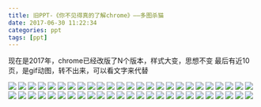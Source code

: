 ```yaml
---
title: 旧PPT-《你不见得真的了解chrome》——多图杀猫
date: 2017-06-30 11:22:34
categories: ppt
tags: [ppt]
---
```


现在是2017年，chrome已经改版了N个版本，样式大变，思想不变
最后有近10页，是gif动图，转不出来，可以看文字来代替

<!-- more -->

![](https://loulanyijian.github.io/images/chrome/幻灯片01.jpg)
![](https://loulanyijian.github.io/images/chrome/幻灯片03.jpg)
![](https://loulanyijian.github.io/images/chrome/幻灯片04.jpg)
![](https://loulanyijian.github.io/images/chrome/幻灯片05.jpg)
![](https://loulanyijian.github.io/images/chrome/幻灯片06.jpg)
![](https://loulanyijian.github.io/images/chrome/幻灯片07.jpg)
![](https://loulanyijian.github.io/images/chrome/幻灯片08.jpg)
![](https://loulanyijian.github.io/images/chrome/幻灯片09.jpg)
![](https://loulanyijian.github.io/images/chrome/幻灯片10.jpg)
![](https://loulanyijian.github.io/images/chrome/幻灯片11.jpg)
![](https://loulanyijian.github.io/images/chrome/幻灯片12.jpg)
![](https://loulanyijian.github.io/images/chrome/幻灯片13.jpg)
![](https://loulanyijian.github.io/images/chrome/幻灯片14.jpg)
![](https://loulanyijian.github.io/images/chrome/幻灯片15.jpg)
![](https://loulanyijian.github.io/images/chrome/幻灯片16.jpg)
![](https://loulanyijian.github.io/images/chrome/幻灯片17.jpg)
![](https://loulanyijian.github.io/images/chrome/幻灯片18.jpg)
![](https://loulanyijian.github.io/images/chrome/幻灯片19.jpg)
![](https://loulanyijian.github.io/images/chrome/幻灯片20.jpg)
![](https://loulanyijian.github.io/images/chrome/幻灯片21.jpg)
![](https://loulanyijian.github.io/images/chrome/幻灯片22.jpg)
![](https://loulanyijian.github.io/images/chrome/幻灯片23.jpg)
![](https://loulanyijian.github.io/images/chrome/幻灯片24.jpg)
![](https://loulanyijian.github.io/images/chrome/幻灯片25.jpg)
![](https://loulanyijian.github.io/images/chrome/幻灯片26.jpg)
![](https://loulanyijian.github.io/images/chrome/幻灯片27.jpg)
![](https://loulanyijian.github.io/images/chrome/幻灯片28.jpg)
![](https://loulanyijian.github.io/images/chrome/幻灯片29.jpg)
![](https://loulanyijian.github.io/images/chrome/幻灯片30.jpg)
![](https://loulanyijian.github.io/images/chrome/幻灯片31.jpg)
![](https://loulanyijian.github.io/images/chrome/幻灯片32.jpg)
![](https://loulanyijian.github.io/images/chrome/幻灯片33.jpg)
![](https://loulanyijian.github.io/images/chrome/幻灯片34.jpg)
![](https://loulanyijian.github.io/images/chrome/幻灯片35.jpg)
![](https://loulanyijian.github.io/images/chrome/幻灯片36.jpg)
![](https://loulanyijian.github.io/images/chrome/幻灯片37.jpg)
![](https://loulanyijian.github.io/images/chrome/幻灯片38.jpg)
![](https://loulanyijian.github.io/images/chrome/幻灯片39.jpg)
![](https://loulanyijian.github.io/images/chrome/幻灯片40.jpg)
![](https://loulanyijian.github.io/images/chrome/幻灯片41.jpg)
![](https://loulanyijian.github.io/images/chrome/幻灯片42.jpg)
![](https://loulanyijian.github.io/images/chrome/幻灯片43.jpg)
![](https://loulanyijian.github.io/images/chrome/幻灯片44.jpg)
![](https://loulanyijian.github.io/images/chrome/幻灯片45.jpg)
![](https://loulanyijian.github.io/images/chrome/幻灯片46.jpg)
![](https://loulanyijian.github.io/images/chrome/幻灯片47.jpg)
![](https://loulanyijian.github.io/images/chrome/幻灯片48.jpg)
![](https://loulanyijian.github.io/images/chrome/幻灯片49.jpg)
![](https://loulanyijian.github.io/images/chrome/幻灯片50.jpg)
![](https://loulanyijian.github.io/images/chrome/幻灯片51.jpg)



